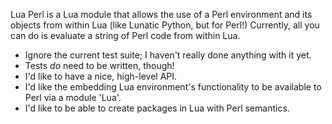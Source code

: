 Lua Perl is a Lua module that allows the use of a Perl environment and its objects from within Lua (like Lunatic Python, but for Perl!)
Currently, all you can do is evaluate a string of Perl code from within Lua.

- Ignore the current test suite; I haven't really done anything with it yet.
- Tests *do* need to be written, though!
- I'd like to have a nice, high-level API.
- I'd like the embedding Lua environment's functionality to be available to Perl via a module 'Lua'.
- I'd like to be able to create packages in Lua with Perl semantics.
